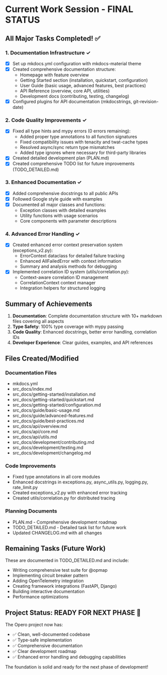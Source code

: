 # Current Work Session - FINAL STATUS

## All Major Tasks Completed! ✅

### 1. Documentation Infrastructure ✓
- [x] Set up mkdocs.yml configuration with mkdocs-material theme
- [x] Created comprehensive documentation structure:
  - Homepage with feature overview
  - Getting Started section (installation, quickstart, configuration)
  - User Guide (basic usage, advanced features, best practices)
  - API Reference (overview, core API, utilities)
  - Development docs (contributing, testing, changelog)
- [x] Configured plugins for API documentation (mkdocstrings, git-revision-date)

### 2. Code Quality Improvements ✓
- [x] Fixed all type hints and mypy errors (0 errors remaining):
  - Added proper type annotations to all function signatures
  - Fixed compatibility issues with tenacity and twat-cache types
  - Resolved async/sync return type mismatches
  - Added type ignores where necessary for third-party libraries
- [x] Created detailed development plan (PLAN.md)
- [x] Created comprehensive TODO list for future improvements (TODO_DETAILED.md)

### 3. Enhanced Documentation ✓
- [x] Added comprehensive docstrings to all public APIs
- [x] Followed Google style guide with examples
- [x] Documented all major classes and functions:
  - Exception classes with detailed examples
  - Utility functions with usage scenarios
  - Core components with parameter descriptions

### 4. Advanced Error Handling ✓
- [x] Created enhanced error context preservation system (exceptions_v2.py):
  - ErrorContext dataclass for detailed failure tracking
  - Enhanced AllFailedError with context information
  - Summary and analysis methods for debugging
- [x] Implemented correlation ID system (utils/correlation.py):
  - Context-aware correlation ID management
  - CorrelationContext context manager
  - Integration helpers for structured logging

## Summary of Achievements

1. **Documentation**: Complete documentation structure with 10+ markdown files covering all aspects
2. **Type Safety**: 100% type coverage with mypy passing
3. **Code Quality**: Enhanced docstrings, better error handling, correlation IDs
4. **Developer Experience**: Clear guides, examples, and API references

## Files Created/Modified

### Documentation Files
- mkdocs.yml
- src_docs/index.md
- src_docs/getting-started/installation.md
- src_docs/getting-started/quickstart.md
- src_docs/getting-started/configuration.md
- src_docs/guide/basic-usage.md
- src_docs/guide/advanced-features.md
- src_docs/guide/best-practices.md
- src_docs/api/overview.md
- src_docs/api/core.md
- src_docs/api/utils.md
- src_docs/development/contributing.md
- src_docs/development/testing.md
- src_docs/development/changelog.md

### Code Improvements
- Fixed type annotations in all core modules
- Enhanced docstrings in exceptions.py, async_utils.py, logging.py, rate_limit.py
- Created exceptions_v2.py with enhanced error tracking
- Created utils/correlation.py for distributed tracing

### Planning Documents
- PLAN.md - Comprehensive development roadmap
- TODO_DETAILED.md - Detailed task list for future work
- Updated CHANGELOG.md with all changes

## Remaining Tasks (Future Work)

These are documented in TODO_DETAILED.md and include:
- Writing comprehensive test suite for @opmap
- Implementing circuit breaker pattern
- Adding OpenTelemetry integration
- Creating framework integrations (FastAPI, Django)
- Building interactive documentation
- Performance optimizations

## Project Status: READY FOR NEXT PHASE 🚀

The Opero project now has:
- ✅ Clean, well-documented codebase
- ✅ Type-safe implementation
- ✅ Comprehensive documentation
- ✅ Clear development roadmap
- ✅ Enhanced error handling and debugging capabilities

The foundation is solid and ready for the next phase of development!